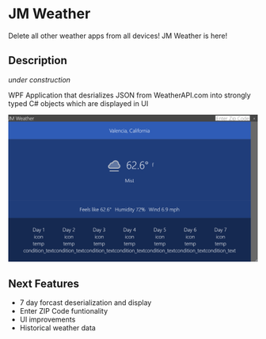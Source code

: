 # JM Weather
Delete all other weather apps from all devices! JM Weather is here!

## Description
*under construction*

WPF Application that desrializes JSON from WeatherAPI.com into strongly typed C# objects which are displayed in UI


![Alt text](/Screenshots/UI_upgrade_1.png?raw=true "Optional Title")

## Next Features
- 7 day forcast deserialization and display
- Enter ZIP Code funtionality
- UI improvements
- Historical weather data
